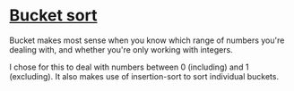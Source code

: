 # [Bucket sort](https://en.wikipedia.org/wiki/Bucket_sort)

Bucket makes most sense when you know which range of numbers you're dealing with, and whether you're only working with integers.

I chose for this to deal with numbers between 0 (including) and 1 (excluding). It also makes use of insertion-sort to sort individual buckets.

